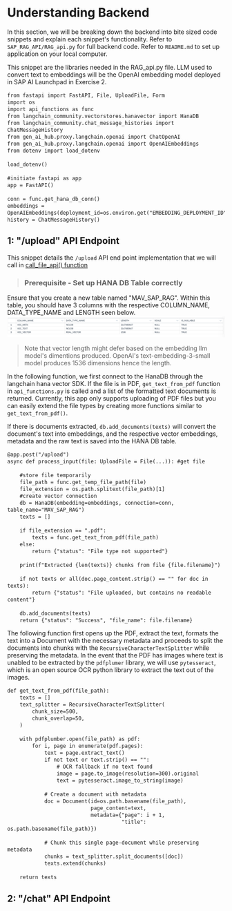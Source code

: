 # Understanding Backend

In this section, we will be breaking down the backend into bite sized code snippets and explain each snippet's functionality. Refer to ``SAP_RAG_API/RAG_api.py`` for full backend code. Refer to ``README.md`` to set up application on your local computer. 

This snippet are the libraries needed in the RAG_api.py file. LLM used to convert text to embeddings will be the OpenAI embedding model deployed in SAP AI Launchpad in Exercise 2.
```
from fastapi import FastAPI, File, UploadFile, Form
import os
import api_functions as func
from langchain_community.vectorstores.hanavector import HanaDB
from langchain_community.chat_message_histories import ChatMessageHistory
from gen_ai_hub.proxy.langchain.openai import ChatOpenAI
from gen_ai_hub.proxy.langchain.openai import OpenAIEmbeddings
from dotenv import load_dotenv

load_dotenv()

#initiate fastapi as app
app = FastAPI()

conn = func.get_hana_db_conn()
embeddings = OpenAIEmbeddings(deployment_id=os.environ.get("EMBEDDING_DEPLOYMENT_ID"))
history = ChatMessageHistory()
```

## 1: "/upload" API Endpoint

This snippet details the ``/upload`` API end point implementation that we will call in [call_file_api() function](https://github.com/eliseohh1506/RAGApp/blob/main/EXERCISES/3-Understanding-frontendpt1.md#2-upload-file-page--upload-policy-functionality) 

> ### Prerequisite - Set up HANA DB Table correctly

Ensure that you create a new table named "MAV_SAP_RAG". Within this table, you should have 3 columns with the respective COLUMN_NAME, DATA_TYPE_NAME and LENGTH seen below.
![Table metadata](assets/HANA_table.png)
> Note that vector length might defer based on the embedding llm model's dimentions produced. OpenAI's text-embedding-3-small model produces 1536 dimensions hence the length. 

In the following function, we first connect to the HanaDB through the langchain hana vector SDK. If the file is in PDF, ``get_text_from_pdf`` function in ``api_functions.py`` is called and a list of the formatted text documents is returned. Currently, this app only supports uploading of PDF files but you can easily extend the file types by creating more functions similar to ``get_text_from_pdf()``. 

If there is documents extracted, ``db.add_documents(texts)`` will convert the document's text into embeddings, and the respective vector embeddings, metadata and the raw text is saved into the HANA DB table. 
```
@app.post("/upload")
async def process_input(file: UploadFile = File(...)): #get file

    #store file temporarily
    file_path = func.get_temp_file_path(file)
    file_extension = os.path.splitext(file_path)[1]
    #create vector connection
    db = HanaDB(embedding=embeddings, connection=conn, table_name="MAV_SAP_RAG")
    texts = []

    if file_extension == ".pdf":
        texts = func.get_text_from_pdf(file_path)
    else:
        return {"status": "File type not supported"}

    print(f"Extracted {len(texts)} chunks from file {file.filename}")

    if not texts or all(doc.page_content.strip() == "" for doc in texts):
        return {"status": "File uploaded, but contains no readable content"}

    db.add_documents(texts)
    return {"status": "Success", "file_name": file.filename}
```

The following function first opens up the PDF, extract the text, formats the text into a Document with the necessary metadata and proceeds to split the documents into chunks with the ``RecursiveCharacterTextSplitter`` while preserving the metadata. In the event that the PDF has images where text is unabled to be extracted by the ``pdfplumer`` library, we will use ``pytesseract``, which is an open source OCR python library to extract the text out of the images. 
```
def get_text_from_pdf(file_path):
    texts = []
    text_splitter = RecursiveCharacterTextSplitter(
        chunk_size=500,
        chunk_overlap=50,
    )

    with pdfplumber.open(file_path) as pdf:
        for i, page in enumerate(pdf.pages):
            text = page.extract_text()
            if not text or text.strip() == "":
                # OCR fallback if no text found
                image = page.to_image(resolution=300).original
                text = pytesseract.image_to_string(image)

            # Create a document with metadata
            doc = Document(id=os.path.basename(file_path), 
                           page_content=text, 
                           metadata={"page": i + 1, 
                                     "title": os.path.basename(file_path)})

            # Chunk this single page-document while preserving metadata
            chunks = text_splitter.split_documents([doc])
            texts.extend(chunks)

    return texts
```

## 2: "/chat" API Endpoint